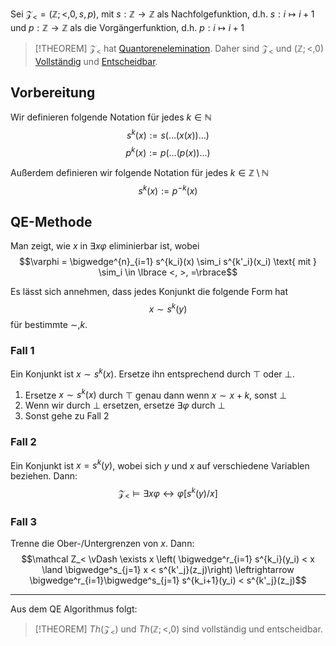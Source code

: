 
Sei $\mathcal Z_< = (\mathbb Z; <, 0, s, p)$, mit
$s: \mathbb Z \to \mathbb Z$ als Nachfolgefunktion, d.h. $s : i \mapsto i+1$ und
$p: \mathbb Z\to\mathbb Z$ als die Vorgängerfunktion, d.h. $p:i\mapsto i+1$

>[!THEOREM]
>$\mathcal Z_<$ hat [Quantorenelemination](Quantorenelemination.md). Daher sind $\mathcal Z_<$ und $(\mathbb Z; <, 0)$ [Vollständig](Theorien%20der%20ersten%20Stufe.md#Vollständig) und [Entscheidbar](Entscheidbar.md).


## Vorbereitung

Wir definieren folgende Notation für jedes $k \in \mathbb N$
$$s^k(x) := s(\dots (x(x)) \dots)$$
$$p^k(x) := p(\dots(p(x)) \dots)$$

Außerdem definieren wir folgende Notation für jedes $k\in\mathbb Z\setminus \mathbb N$
$$s^k(x) := p^{-k}(x)$$


## QE-Methode 

Man zeigt, wie $x$ in $\exists x\varphi$ eliminierbar ist, wobei
$$\varphi = \bigwedge^{n}_{i=1} s^{k_i}(x) \sim_i s^{k'_i}(x_i) \text{ mit } \sim_i \in \lbrace <, >, =\rbrace$$

Es lässt sich annehmen, dass jedes Konjunkt die folgende Form hat
$$x \sim s^k(y)$$
für bestimmte $\sim, k$.

### Fall 1
Ein Konjunkt ist $x\sim s^k(x)$. Ersetze ihn entsprechend durch $\top$ oder $\bot$.

1. Ersetze $x \sim s^k(x)$ durch $\top$ genau dann wenn $x \sim x+k$, sonst $\bot$
2. Wenn wir durch $\bot$ ersetzen, ersetze $\exists\varphi$ durch $\bot$
3. Sonst gehe zu Fall 2

### Fall 2
Ein Konjunkt ist $x = s^k(y)$, wobei sich $y$ und $x$ auf verschiedene Variablen beziehen. Dann:
$$\mathcal Z_< \vDash \exists x\varphi \leftrightarrow \varphi[s^k(y)/x]$$

### Fall 3
Trenne die Ober-/Untergrenzen von $x$. Dann:
$$\mathcal Z_< \vDash \exists x \left( \bigwedge^r_{i=1} s^{k_i}(y_i) < x \land \bigwedge^s_{j=1} x < s^{k'_j}(z_j)\right) \leftrightarrow \bigwedge^r_{i=1}\bigwedge^s_{j=1} s^{k_i+1}(y_i) < s^{k'_j}(z_j)$$


---

Aus dem QE Algorithmus folgt:

>[!THEOREM]
>$Th(\mathcal Z_<)$ und $Th(\mathbb Z; <, 0)$ sind vollständig und entscheidbar.

